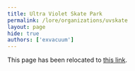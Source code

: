 ```yaml
---
title: Ultra Violet Skate Park
permalink: /lore/organizations/uvskate
layout: page
hide: true
authors: ['exvacuum']
---
```

<html>
<head>
    <script type="text/javascript">
        window.location.replace("./#uvskate");
    </script>
</head>
<body>
<p>This page has been relocated to <a href="./#uvskate">this link</a>.</p>
</body>
</html>